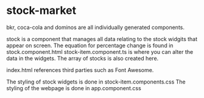 # stock-market

bkr, coca-cola and dominos are all individually generated components.

stock is a component that manages all data relating to the stock widgits that appear on screen. The equation for percentage change is found in stock.component.html
stock-item.component.ts is where you can alter the data in the widgets. The array of stocks is also created here.

index.html references third parties such as Font Awesome.

The styling of stock widgets is done in stock-item.components.css
The styling of the webpage is done in app.component.css
